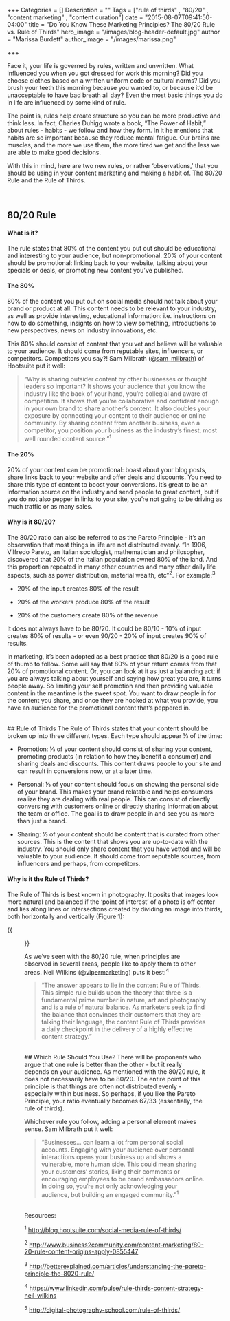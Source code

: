 +++
Categories = []
Description = ""
Tags = ["rule of thirds" , "80/20" , "content marketing" , "content curation"]
date = "2015-08-07T09:41:50-04:00"
title = "Do You Know These Marketing Principles? The 80/20 Rule vs. Rule of Thirds"
hero_image = "/images/blog-header-default.jpg"
author = "Marissa Burdett"
author_image = "/images/marissa.png"

+++

Face it, your life is governed by rules, written and unwritten. What influenced you when you got dressed for work this morning? Did you choose clothes based on a written uniform code or cultural norms? Did you brush your teeth this morning because you wanted to, or because it’d be unacceptable to have bad breath all day? Even the most basic things you do in life are influenced by some kind of rule.

The point is, rules help create structure so you can be more productive and think less. In fact, Charles Duhigg wrote a book, “The Power of Habit,” about rules - habits - we follow and how they form. In it he mentions that habits are so important because they reduce mental fatigue. Our brains are muscles, and the more we use them, the more tired we get and the less we are able to make good decisions.

With this in mind, here are two new rules, or rather ‘observations,’ that you should be using in your content marketing and making a habit of. The 80/20 Rule and the Rule of Thirds.

</br>

## 80/20 Rule

#### What is it?
The rule states that 80% of the content you put out should be educational and interesting to your audience, but non-promotional. 20% of your content should be promotional: linking back to your website, talking about your specials or deals, or promoting new content you’ve published.

#### The 80%
80% of the content you put out on social media should not talk about your brand or product at all. This content needs to be relevant to your industry, as well as provide interesting, educational information: i.e. instructions on how to do something, insights on how to view something, introductions to new perspectives, news on industry innovations, etc.

This 80% should consist of content that you vet and believe will be valuable to your audience. It should come from reputable sites, influencers, or competitors. Competitors you say?! Sam Milbrath ([@sam_milbrath](https://twitter.com/sam_milbrath)) of Hootsuite put it well:

> “Why is sharing outsider content by other businesses or thought leaders so important? It shows your audience that you know the industry like the back of your hand, you’re collegial and aware of competition. It shows that you’re collaborative and confident enough in your own brand to share another’s content. It also doubles your exposure by connecting your content to their audience or online community. By sharing content from another business, even a competitor, you position your business as the industry’s finest, most well rounded content source.”<sup>1</sup>


#### The 20%
20% of your content can be promotional: boast about your blog posts, share links back to your website and offer deals and discounts. You need to share this type of content to boost your conversions. It’s great to be an information source on the industry and send people to great content, but if you do not also pepper in links to your site, you’re not going to be driving as much traffic or as many sales.


#### Why is it 80/20?
The 80/20 ratio can also be referred to as the Pareto Principle - it’s an observation that most things in life are not distributed evenly. “In 1906, Vilfredo Pareto, an Italian sociologist, mathematician and philosopher, discovered that 20% of the Italian population owned 80% of the land. And this proportion repeated in many other countries and many other daily life aspects, such as power distribution, material wealth, etc”<sup>2</sup>. For example:<sup>3</sup>
<ul>
<li><p>20% of the input creates 80% of the result</li></p>
<li><p>20% of the workers produce 80% of the result</li></p>
<li><p>20% of the customers create 80% of the revenue</li></p>
</ul>

It does not always have to be 80/20. It could be 80/10 - 10% of input creates 80% of results - or even 90/20 - 20% of input creates 90% of results.

In marketing, it’s been adopted as a best practice that 80/20 is a good rule of thumb to follow. Some will say that 80% of your return comes from that 20% of promotional content. Or, you can look at it as just a balancing act: if you are always talking about yourself and saying how great you are, it turns people away. So limiting your self promotion and then providing valuable content in the meantime is the sweet spot. You want to draw people in for the content you share, and once they are hooked at what you provide, you have an audience for the promotional content that’s peppered in.

</br>
## Rule of Thirds
The Rule of Thirds states that your content should be broken up into three different types. Each type should appear ⅓ of the time:
<ul>
<li><p>Promotion: ⅓ of your content should consist of sharing your content, promoting products (in relation to how they benefit a consumer) and sharing deals and discounts. This content draws people to your site and can result in conversions now, or at a later time.</li></p>
<li><p>Personal: ⅓ of your content should focus on showing the personal side of your brand. This makes your brand relatable and helps consumers realize they are dealing with real people. This can consist of directly conversing with customers online or directly sharing information about the team or office. The goal is to draw people in and see you as more than just a brand.</li></p>
<li><p>Sharing: ⅓ of your content should be content that is curated from other sources. This is the content that shows you are up-to-date with the industry. You should only share content that you have vetted and will be valuable to your audience. It should come from reputable sources, from influencers and perhaps, from competitors.</li></p>
</ul>

#### Why is it the Rule of Thirds?
The Rule of Thirds is best known in photography. It posits that images look more natural and balanced if the ‘point of interest’ of a photo is off center and lies along lines or intersections created by dividing an image into thirds, both horizontally and vertically (Figure 1):

{{<figure src="/images/ruleofthirds.png" title="Figure 1: Rule of Thirds in Photography" alt="Rule of Thirds" width="400px" caption-top="true">}}

As we’ve seen with the 80/20 rule, when principles are observed in several areas, people like to apply them to other areas. Neil Wilkins ([@vipermarketing](https://twitter.com/vipermarketing)) puts it best:<sup>4</sup>

> “The answer appears to lie in the content Rule of Thirds. This simple rule builds upon the theory that three is a fundamental prime number in nature, art and photography and is a rule of natural balance. As marketers seek to find the balance that convinces their customers that they are talking their language, the content Rule of Thirds provides a daily checkpoint in the delivery of a highly effective content strategy.”

</br>
## Which Rule Should You Use?
There will be proponents who argue that one rule is better than the other - but it really depends on your audience. As mentioned with the 80/20 rule, it does not necessarily have to be 80/20. The entire point of this principle is that things are often not distributed evenly - especially within business. So perhaps, if you like the Pareto Principle, your ratio eventually becomes 67/33 (essentially, the rule of thirds).

Whichever rule you follow, adding a personal element makes sense. Sam Milbrath put it well:

> “Businesses... can learn a lot from personal social accounts. Engaging with your audience over personal interactions opens your business up and shows a vulnerable, more human side. This could mean sharing your customers’ stories, liking their comments or encouraging employees to be brand ambassadors online. In doing so, you’re not only acknowledging your audience, but building an engaged community.”<sup>1</sup>

</br>
Resources:

<sup>1</sup> http://blog.hootsuite.com/social-media-rule-of-thirds/

<sup>2</sup> http://www.business2community.com/content-marketing/80-20-rule-content-origins-apply-0855447

<sup>3</sup> http://betterexplained.com/articles/understanding-the-pareto-principle-the-8020-rule/

<sup>4</sup> https://www.linkedin.com/pulse/rule-thirds-content-strategy-neil-wilkins

<sup>5</sup> http://digital-photography-school.com/rule-of-thirds/
